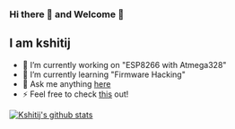 ### Hi there 👋 and Welcome  🤘

## I am kshitij

- 🔭 I’m currently working on "ESP8266 with Atmega328" 
- 🌱 I’m currently learning "Firmware Hacking"
- 💬 Ask me anything [here](https://twitter.com/nigamelastic)
- ⚡ Feel free to check [this](https://kshitijnigam.com) out!

[![Kshitij's github stats](https://github-readme-stats.vercel.app/api?username=nigamelastic&theme=bear)](https://github.com/nigamelastic?tab=repositories)
